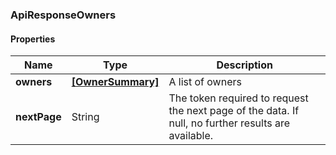 
[//]: # (CLASS:ApiResponseOwners)

[//]: # (KIND:object)

### ApiResponseOwners

#### Properties

[//]: # (START_DEFINITION)

Name | Type | Description
------------ | ------------- | -------------
**owners** | [**[OwnerSummary]**](OwnerSummary.md) | A list of owners &nbsp;
**nextPage** | String | The token required to request the next page of the data. If null, no further results are available. &nbsp;

[//]: # (END_DEFINITION)


[//]: # (CONTAINED_CLASS:OwnerSummary)





